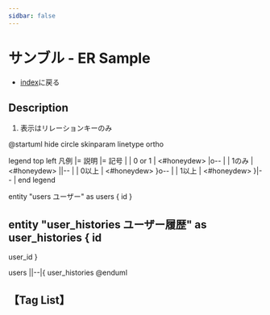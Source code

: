 ```yaml
---
sidbar: false
---
```

# サンブル - ER Sample
- [index](/)に戻る

## Description
1. 表示はリレーションキーのみ

@startuml
hide circle
skinparam linetype ortho

legend top left
  凡例
  |= 説明 |= 記号 |
  | 0 or 1 | <#honeydew> \|o-- |
  | 1のみ | <#honeydew> \|\|-- |
  | 0以上 | <#honeydew> }o-- |
  | 1以上 | <#honeydew> }\|-- |
end legend

entity "users ユーザー" as users {
  id
}

entity "user_histories ユーザー履歴" as user_histories {
  id
  --
  user_id
}

users ||--|{ user_histories
@enduml

## 【Tag List】
<TagList />
